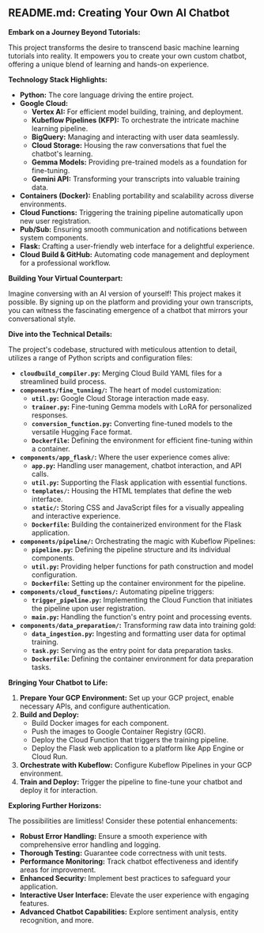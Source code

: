## README.md: Creating Your Own AI Chatbot 

**Embark on a Journey Beyond Tutorials:**

This project transforms the desire to transcend basic machine learning tutorials into reality. It empowers you to create your own custom chatbot, offering a unique blend of learning and hands-on experience. 

**Technology Stack Highlights:**

* **Python:** The core language driving the entire project.
* **Google Cloud:**
    * **Vertex AI:** For efficient model building, training, and deployment.
    * **Kubeflow Pipelines (KFP):** To orchestrate the intricate machine learning pipeline.
    * **BigQuery:** Managing and interacting with user data seamlessly. 
    * **Cloud Storage:** Housing the raw conversations that fuel the chatbot's learning.
    * **Gemma Models:** Providing pre-trained models as a foundation for fine-tuning.
    * **Gemini API:** Transforming your transcripts into valuable training data.
* **Containers (Docker):** Enabling portability and scalability across diverse environments.
* **Cloud Functions:** Triggering the training pipeline automatically upon new user registration.
* **Pub/Sub:** Ensuring smooth communication and notifications between system components. 
* **Flask:** Crafting a user-friendly web interface for a delightful experience.
* **Cloud Build & GitHub:** Automating code management and deployment for a professional workflow.

**Building Your Virtual Counterpart:**

Imagine conversing with an AI version of yourself! This project makes it possible. By signing up on the platform and providing your own transcripts, you can witness the fascinating emergence of a chatbot that mirrors your conversational style.

**Dive into the Technical Details:**

The project's codebase, structured with meticulous attention to detail, utilizes a range of Python scripts and configuration files:

* **`cloudbuild_compiler.py`:** Merging Cloud Build YAML files for a streamlined build process.
* **`components/fine_tunning/`:** The heart of model customization:
    * **`util.py`:** Google Cloud Storage interaction made easy.
    * **`trainer.py`:** Fine-tuning Gemma models with LoRA for personalized responses. 
    * **`conversion_function.py`:** Converting fine-tuned models to the versatile Hugging Face format.
    * **`Dockerfile`:** Defining the environment for efficient fine-tuning within a container. 
* **`components/app_flask/`:** Where the user experience comes alive:
    * **`app.py`:** Handling user management, chatbot interaction, and API calls.
    * **`util.py`:** Supporting the Flask application with essential functions.
    * **`templates/`:** Housing the HTML templates that define the web interface.
    * **`static/`:** Storing CSS and JavaScript files for a visually appealing and interactive experience.
    * **`Dockerfile`:** Building the containerized environment for the Flask application.
* **`components/pipeline/`:** Orchestrating the magic with Kubeflow Pipelines:
    * **`pipeline.py`:** Defining the pipeline structure and its individual components.
    * **`util.py`:** Providing helper functions for path construction and model configuration.
    * **`Dockerfile`:** Setting up the container environment for the pipeline.
* **`components/cloud_functions/`:** Automating pipeline triggers:
    * **`trigger_pipeline.py`:** Implementing the Cloud Function that initiates the pipeline upon user registration.
    * **`main.py`:** Handling the function's entry point and processing events. 
* **`components/data_preparation/`:** Transforming raw data into training gold:
    * **`data_ingestion.py`:** Ingesting and formatting user data for optimal training.
    * **`task.py`:** Serving as the entry point for data preparation tasks.
    * **`Dockerfile`:** Defining the container environment for data preparation tasks. 

**Bringing Your Chatbot to Life:**

1. **Prepare Your GCP Environment:** Set up your GCP project, enable necessary APIs, and configure authentication. 
2. **Build and Deploy:**
    * Build Docker images for each component.
    * Push the images to Google Container Registry (GCR).
    * Deploy the Cloud Function that triggers the training pipeline.
    * Deploy the Flask web application to a platform like App Engine or Cloud Run.
3. **Orchestrate with Kubeflow:** Configure Kubeflow Pipelines in your GCP environment. 
4. **Train and Deploy:** Trigger the pipeline to fine-tune your chatbot and deploy it for interaction. 

**Exploring Further Horizons:**

The possibilities are limitless! Consider these potential enhancements:

* **Robust Error Handling:** Ensure a smooth experience with comprehensive error handling and logging.
* **Thorough Testing:** Guarantee code correctness with unit tests.
* **Performance Monitoring:** Track chatbot effectiveness and identify areas for improvement.
* **Enhanced Security:** Implement best practices to safeguard your application.
* **Interactive User Interface:** Elevate the user experience with engaging features. 
* **Advanced Chatbot Capabilities:** Explore sentiment analysis, entity recognition, and more. 

